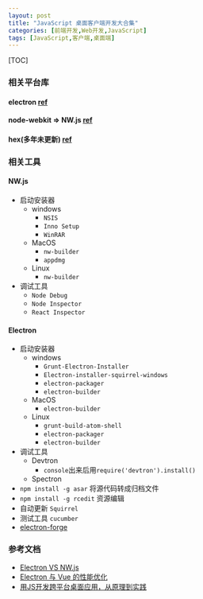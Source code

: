 ```yaml
---
layout: post
title: "JavaScript 桌面客户端开发大合集"
categories: [前端开发,Web开发,JavaScript]
tags: [JavaScript,客户端,桌面端]
---
```


[TOC]

### 相关平台库

#### electron [ref](https://github.com/electron/electron)



#### node-webkit => NW.js [ref](https://github.com/nwjs/nw.js)



#### hex(多年未更新) [ref](https://github.com/netease-youdao/hex)



### 相关工具

#### NW.js

- 启动安装器
  - windows
    - `NSIS`
    - `Inno Setup`
    - `WinRAR`
  - MacOS
    - `nw-builder`
    - `appdmg`
  - Linux
    - `nw-builder`
- 调试工具
  - `Node Debug`
  - `Node Inspector`
  - `React Inspector`

#### Electron

- 启动安装器
  - windows
    - `Grunt-Electron-Installer`
    - `Electron-installer-squirrel-windows`
    - `electron-packager`
    - `electron-builder`
  - MacOS
    - `electron-builder`
  - Linux
    - `grunt-build-atom-shell`
    - `electron-packager`
    - `electron-builder`
- 调试工具
  - Devtron
    - `console`出来后用`require('devtron').install()`
  - Spectron
- `npm install -g asar` 将源代码转成归档文件
- `npm install -g rcedit` 资源编辑
- 自动更新 `Squirrel`
- 测试工具 `cucumber`
- [electron-forge](https://electronjs.org/docs/all#electron-forge)

### 参考文档

- [Electron VS NW.js](https://electronjs.org/docs/development/atom-shell-vs-node-webkit)
- [Electron 与 Vue 的性能优化](https://www.cnblogs.com/Jccc/p/6509525.html)
- [用JS开发跨平台桌面应用，从原理到实践](https://segmentfault.com/a/1190000019426512)